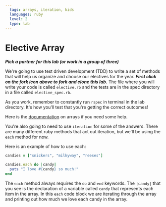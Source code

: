 ```yaml
---
  tags: arrays, iteration, kids
  languages: ruby
  level: 2
  type: lab
---
```


# Elective Array

***Pick a partner for this lab (or work in a group of three)***

We're going to use test driven development (TDD) to write a set of methods that will help us organize and choose our electives for the year. ***First click on the fork icon above to fork and clone this lab.*** The file where you will write your code is called `elective.rb` and the tests are in the spec directory in a file called `elective_spec.rb`.

As you work, remember to constantly run `rspec` in terminal in the lab directory. It's how you'll test that you're getting the correct outcomes!

Here is the [documentation](http://www.ruby-doc.org/core-2.1.1/Array.html) on arrays if you need some help. 

You're also going to need to use `iteration` for some of the answers. There are many different ruby methods that act out iteration, but we'll be using the `each` method for now. 

Here is an example of how to use each:
```ruby
candies = ["snickers", "milkyway", "reeses"]

candies.each do |candy|
  puts "I love #{candy} so much!"
end
```

The `each` method always requires the `do` and `end` keywords. The `|candy|` that you see is the declaration of a variable called `candy` that represents each item in the array. In this `each` code block we are iterating through the array and printing out how much we love each candy in the array. 